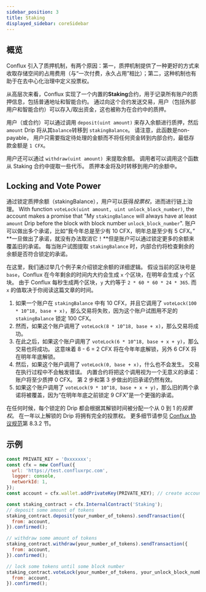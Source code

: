 ```yaml
---
sidebar_position: 3
title: Staking
displayed_sidebar: coreSidebar
---
```


## 概览

Conflux 引入了质押机制，有两个原因：第一，质押机制提供了一种更好的方式来收取存储空间的占用费用（与“一次付费，永久占用”相比）；第二，这种机制也有助于在去中心化治理中定义投票权。

从高层次来看，Conflux 实现了一个内置的**Staking**合约，用于记录所有账户的质押信息，包括普通地址和智能合约。 通过向这个合约发送交易，用户（包括外部用户和智能合约）可以存入/取出资金，这也被称为在合约中的质押。

用户（或合约）可以通过调用 `deposit(uint amount)` 来存入余额进行质押，然后 `amount` Drip 将从其`balance`转移到 `stakingBalance`。 请注意，此函数是non-payable， 用户只需要指定待处理的金额而不将任何资金转到内部合约，最低存款金额是 `1 CFX`。

用户还可以通过 `withdraw(uint amount) `来提取余额。 调用者可以调用这个函数从 Staking 合约中提取一些代币。 质押本金将及时转移到用户的余额中。

## Locking and Vote Power

通过锁定质押余额（stakingBalance），用户可以获得*投票权*，进而进行链上治理。 With function `voteLock(uint amount, uint unlock_block_number)`, the account makes a promise that "My `stakingBalance` will always have at least `amount` Drip before the block with block number `unlock_block_number`". 账户可以做出多个承诺，比如“我今年总是至少有 10 CFX，明年总是至少有 5 CFX。”  **一旦做出了承诺，就没有办法取消它！**但是账户可以通过锁定更多的余额来覆盖旧的承诺。 每当账户试图提取 `stakingBalance` 时，内部合约将检查剩余的余额是否符合锁定的承诺。

在这里，我们通过举几个例子来介绍锁定余额的详细逻辑。 假设当前的区块号是 `base`，Conflux 在今年剩余的时间内大约会生成 `x` 个区块，在明年会生成 `y` 个区块。 由于 Conflux 每秒生成两个区块，`y` 大约等于 `2 * 60 * 60 * 24 * 365`. 而 `x` 的值取决于你阅读这篇文章的时间。

1. 如果一个账户在 `stakingBalance` 中有 10 CFX，并且它调用了 `voteLock(100 * 10^18, base + x)`，那么交易将失败，因为这个账户试图用不足的 `stakingBalance` 锁定 100 CFX。
2. 然而，如果这个账户调用了 `voteLock(8 * 10^18, base + x)`，那么交易将成功。
3. 在此之后，如果这个账户调用了 `voteLock(6 * 10^18, base + x + y)`，那么交易也将成功。 这意味着 8 - 6 = 2 CFX 将在今年年底解锁，另外 6 CFX 将在明年年底解锁。
4. 然后，如果这个账户调用了 `voteLock(0, base + x)`，什么也不会发生。 交易在执行过程中不会触发错误。 内置合约将把这个调用视为一个无意义的承诺：账户将至少质押 0 CFX。 第 2 步和第 3 步做出的旧承诺仍然有效。
5. 如果这个账户调用了 `voteLock(9 * 10^18, base + x + y)`，那么旧的两个承诺将被覆盖，因为“在明年年底之前锁定 9 CFX”是一个更强的承诺。

在任何时候，每个锁定的 Drip 都会根据其解锁时间被分配一个从 0 到 1 的*投票权*。 在一年以上解锁的 Drip 将拥有完全的投票权。 更多细节请参见 [Conflux 协议规范](https://conflux-protocol.s3-ap-southeast-1.amazonaws.com/tech-specification.pdf)第 8.3.2 节。

## 示例

```javascript
const PRIVATE_KEY = '0xxxxxxx';
const cfx = new Conflux({
  url: 'https://test.confluxrpc.com',
  logger: console,
  networkId: 1,
});
const account = cfx.wallet.addPrivateKey(PRIVATE_KEY); // create account instance

const staking_contract = cfx.InternalContract('Staking');
// deposit some amount of tokens
staking_contract.deposit(your_number_of_tokens).sendTransaction({
  from: account,
}).confirmed();

// withdraw some amount of tokens
staking_contract.withdraw(your_number_of_tokens).sendTransaction({
  from: account,
}).confirmed();

// lock some tokens until some block number
staking_contract.voteLock(your_number_of_tokens, your_unlock_block_number).sendTransaction({
  from: account,
}).confirmed();
```
